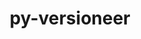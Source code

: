 ---
title: "py-versioneer"
layout: cache
categories: [package, develop-2023-12-10]
meta: {"versions": ["0.29"], "compilers": ["apple-clang@=15.0.0", "gcc@=11.1.0", "gcc@=11.3.0", "gcc@=11.4.0", "gcc@=7.5.0", "gcc@=9.4.0", "oneapi@=2023.2.0"], "oss": ["ubuntu18.04", "ubuntu20.04", "ubuntu22.04", "ventura"], "platforms": ["darwin", "linux"], "targets": ["aarch64", "neoverse_v1", "ppc64le", "x86_64_v3"], "stacks": ["data-vis-sdk", "e4s", "e4s-neoverse_v1", "e4s-oneapi", "e4s-power", "e4s-rocm-external", "ml-darwin-aarch64-mps", "ml-linux-x86_64-cpu", "ml-linux-x86_64-cuda", "ml-linux-x86_64-rocm", "radiuss", "root"], "num_specs": 16, "num_specs_by_stack": {"ml-darwin-aarch64-mps": 1, "root": 16, "radiuss": 1, "e4s-neoverse_v1": 2, "e4s-power": 2, "data-vis-sdk": 2, "e4s": 3, "e4s-rocm-external": 1, "e4s-oneapi": 3, "ml-linux-x86_64-rocm": 2, "ml-linux-x86_64-cpu": 2, "ml-linux-x86_64-cuda": 2}}
spec_details: [{"hash": "2gthi3ijbej2yocwo7otptfa7j7yzdda", "compiler": "apple-clang@=15.0.0", "versions": ["0.29"], "os": "ventura", "platform": "darwin", "target": "aarch64", "variants": ["build_system=python_pip", "+toml"], "stacks": ["ml-darwin-aarch64-mps", "root"], "size": "-", "tarball": "https://binaries.spack.io/releases/develop-2023-12-10/build_cache/darwin-ventura-aarch64/apple-clang-15.0.0/py-versioneer-0.29/darwin-ventura-aarch64-apple-clang-15.0.0-py-versioneer-0.29-2gthi3ijbej2yocwo7otptfa7j7yzdda.spack"}, {"hash": "sgkbuxyeaqf7ccg2vm5zeal6kgkthak7", "compiler": "gcc@=7.5.0", "versions": ["0.29"], "os": "ubuntu18.04", "platform": "linux", "target": "x86_64_v3", "variants": ["build_system=python_pip", "+toml"], "stacks": ["radiuss", "root"], "size": "-", "tarball": "https://binaries.spack.io/releases/develop-2023-12-10/build_cache/linux-ubuntu18.04-x86_64_v3/gcc-7.5.0/py-versioneer-0.29/linux-ubuntu18.04-x86_64_v3-gcc-7.5.0-py-versioneer-0.29-sgkbuxyeaqf7ccg2vm5zeal6kgkthak7.spack"}, {"hash": "vbjvkrms3rfijvdbduujxtwvfjdhp5ue", "compiler": "gcc@=11.4.0", "versions": ["0.29"], "os": "ubuntu20.04", "platform": "linux", "target": "neoverse_v1", "variants": ["build_system=python_pip", "+toml"], "stacks": ["root", "e4s-neoverse_v1"], "size": "-", "tarball": "https://binaries.spack.io/releases/develop-2023-12-10/build_cache/linux-ubuntu20.04-neoverse_v1/gcc-11.4.0/py-versioneer-0.29/linux-ubuntu20.04-neoverse_v1-gcc-11.4.0-py-versioneer-0.29-vbjvkrms3rfijvdbduujxtwvfjdhp5ue.spack"}, {"hash": "3dzwymtxsg323sv2g4weqwsvvlmlmrzx", "compiler": "gcc@=11.4.0", "versions": ["0.29"], "os": "ubuntu20.04", "platform": "linux", "target": "neoverse_v1", "variants": ["build_system=python_pip", "+toml"], "stacks": ["root", "e4s-neoverse_v1"], "size": "-", "tarball": "https://binaries.spack.io/releases/develop-2023-12-10/build_cache/linux-ubuntu20.04-neoverse_v1/gcc-11.4.0/py-versioneer-0.29/linux-ubuntu20.04-neoverse_v1-gcc-11.4.0-py-versioneer-0.29-3dzwymtxsg323sv2g4weqwsvvlmlmrzx.spack"}, {"hash": "muqam67bxylkdpbdo4kdtun46dlg7ydu", "compiler": "gcc@=9.4.0", "versions": ["0.29"], "os": "ubuntu20.04", "platform": "linux", "target": "ppc64le", "variants": ["build_system=python_pip", "+toml"], "stacks": ["e4s-power", "root"], "size": "-", "tarball": "https://binaries.spack.io/releases/develop-2023-12-10/build_cache/linux-ubuntu20.04-ppc64le/gcc-9.4.0/py-versioneer-0.29/linux-ubuntu20.04-ppc64le-gcc-9.4.0-py-versioneer-0.29-muqam67bxylkdpbdo4kdtun46dlg7ydu.spack"}, {"hash": "5ecxkshw67bc3e2g73yllyfzeeg3k6rd", "compiler": "gcc@=9.4.0", "versions": ["0.29"], "os": "ubuntu20.04", "platform": "linux", "target": "ppc64le", "variants": ["build_system=python_pip", "+toml"], "stacks": ["e4s-power", "root"], "size": "-", "tarball": "https://binaries.spack.io/releases/develop-2023-12-10/build_cache/linux-ubuntu20.04-ppc64le/gcc-9.4.0/py-versioneer-0.29/linux-ubuntu20.04-ppc64le-gcc-9.4.0-py-versioneer-0.29-5ecxkshw67bc3e2g73yllyfzeeg3k6rd.spack"}, {"hash": "43l3lyg67hnqv3qhmjjmupo5zdtxvqij", "compiler": "gcc@=11.1.0", "versions": ["0.29"], "os": "ubuntu20.04", "platform": "linux", "target": "x86_64_v3", "variants": ["build_system=python_pip", "+toml"], "stacks": ["root", "data-vis-sdk"], "size": "-", "tarball": "https://binaries.spack.io/releases/develop-2023-12-10/build_cache/linux-ubuntu20.04-x86_64_v3/gcc-11.1.0/py-versioneer-0.29/linux-ubuntu20.04-x86_64_v3-gcc-11.1.0-py-versioneer-0.29-43l3lyg67hnqv3qhmjjmupo5zdtxvqij.spack"}, {"hash": "jsw2vtixvfdlefymy4v4b64s2oylgqjg", "compiler": "gcc@=11.1.0", "versions": ["0.29"], "os": "ubuntu20.04", "platform": "linux", "target": "x86_64_v3", "variants": ["build_system=python_pip", "+toml"], "stacks": ["root", "data-vis-sdk"], "size": "-", "tarball": "https://binaries.spack.io/releases/develop-2023-12-10/build_cache/linux-ubuntu20.04-x86_64_v3/gcc-11.1.0/py-versioneer-0.29/linux-ubuntu20.04-x86_64_v3-gcc-11.1.0-py-versioneer-0.29-jsw2vtixvfdlefymy4v4b64s2oylgqjg.spack"}, {"hash": "aubjapcksaiwixkcevlgmdpo5jwp6ah6", "compiler": "gcc@=11.4.0", "versions": ["0.29"], "os": "ubuntu20.04", "platform": "linux", "target": "x86_64_v3", "variants": ["build_system=python_pip", "+toml"], "stacks": ["e4s", "root", "e4s-rocm-external"], "size": "-", "tarball": "https://binaries.spack.io/releases/develop-2023-12-10/build_cache/linux-ubuntu20.04-x86_64_v3/gcc-11.4.0/py-versioneer-0.29/linux-ubuntu20.04-x86_64_v3-gcc-11.4.0-py-versioneer-0.29-aubjapcksaiwixkcevlgmdpo5jwp6ah6.spack"}, {"hash": "l2ogrnttkyggicrn345xad7jdpzqcqq6", "compiler": "gcc@=11.4.0", "versions": ["0.29"], "os": "ubuntu20.04", "platform": "linux", "target": "x86_64_v3", "variants": ["build_system=python_pip", "+toml"], "stacks": ["e4s", "root"], "size": "-", "tarball": "https://binaries.spack.io/releases/develop-2023-12-10/build_cache/linux-ubuntu20.04-x86_64_v3/gcc-11.4.0/py-versioneer-0.29/linux-ubuntu20.04-x86_64_v3-gcc-11.4.0-py-versioneer-0.29-l2ogrnttkyggicrn345xad7jdpzqcqq6.spack"}, {"hash": "fg6w366ok7lneswzesoobyq3dexgvzgy", "compiler": "gcc@=11.4.0", "versions": ["0.29"], "os": "ubuntu20.04", "platform": "linux", "target": "x86_64_v3", "variants": ["build_system=python_pip", "+toml"], "stacks": ["e4s", "root"], "size": "-", "tarball": "https://binaries.spack.io/releases/develop-2023-12-10/build_cache/linux-ubuntu20.04-x86_64_v3/gcc-11.4.0/py-versioneer-0.29/linux-ubuntu20.04-x86_64_v3-gcc-11.4.0-py-versioneer-0.29-fg6w366ok7lneswzesoobyq3dexgvzgy.spack"}, {"hash": "qltuidias4jijdctamplluby7pauttwj", "compiler": "oneapi@=2023.2.0", "versions": ["0.29"], "os": "ubuntu20.04", "platform": "linux", "target": "x86_64_v3", "variants": ["build_system=python_pip", "+toml"], "stacks": ["root", "e4s-oneapi"], "size": "-", "tarball": "https://binaries.spack.io/releases/develop-2023-12-10/build_cache/linux-ubuntu20.04-x86_64_v3/oneapi-2023.2.0/py-versioneer-0.29/linux-ubuntu20.04-x86_64_v3-oneapi-2023.2.0-py-versioneer-0.29-qltuidias4jijdctamplluby7pauttwj.spack"}, {"hash": "pzzenmjhc3jrf5u2i3evpj2mzqtstebi", "compiler": "oneapi@=2023.2.0", "versions": ["0.29"], "os": "ubuntu20.04", "platform": "linux", "target": "x86_64_v3", "variants": ["build_system=python_pip", "+toml"], "stacks": ["root", "e4s-oneapi"], "size": "-", "tarball": "https://binaries.spack.io/releases/develop-2023-12-10/build_cache/linux-ubuntu20.04-x86_64_v3/oneapi-2023.2.0/py-versioneer-0.29/linux-ubuntu20.04-x86_64_v3-oneapi-2023.2.0-py-versioneer-0.29-pzzenmjhc3jrf5u2i3evpj2mzqtstebi.spack"}, {"hash": "567wj3mwkhwulmz6ky3xmhoz6aw7knge", "compiler": "oneapi@=2023.2.0", "versions": ["0.29"], "os": "ubuntu20.04", "platform": "linux", "target": "x86_64_v3", "variants": ["build_system=python_pip", "+toml"], "stacks": ["root", "e4s-oneapi"], "size": "-", "tarball": "https://binaries.spack.io/releases/develop-2023-12-10/build_cache/linux-ubuntu20.04-x86_64_v3/oneapi-2023.2.0/py-versioneer-0.29/linux-ubuntu20.04-x86_64_v3-oneapi-2023.2.0-py-versioneer-0.29-567wj3mwkhwulmz6ky3xmhoz6aw7knge.spack"}, {"hash": "izphym2xdmax3rfiervp55t6vfh6nz2d", "compiler": "gcc@=11.3.0", "versions": ["0.29"], "os": "ubuntu22.04", "platform": "linux", "target": "x86_64_v3", "variants": ["build_system=python_pip", "+toml"], "stacks": ["ml-linux-x86_64-rocm", "ml-linux-x86_64-cpu", "ml-linux-x86_64-cuda", "root"], "size": "-", "tarball": "https://binaries.spack.io/releases/develop-2023-12-10/build_cache/linux-ubuntu22.04-x86_64_v3/gcc-11.3.0/py-versioneer-0.29/linux-ubuntu22.04-x86_64_v3-gcc-11.3.0-py-versioneer-0.29-izphym2xdmax3rfiervp55t6vfh6nz2d.spack"}, {"hash": "syo5dkz3fv2zxt6lw3zjwwna2tgr2oa5", "compiler": "gcc@=11.3.0", "versions": ["0.29"], "os": "ubuntu22.04", "platform": "linux", "target": "x86_64_v3", "variants": ["build_system=python_pip", "+toml"], "stacks": ["ml-linux-x86_64-rocm", "ml-linux-x86_64-cpu", "ml-linux-x86_64-cuda", "root"], "size": "-", "tarball": "https://binaries.spack.io/releases/develop-2023-12-10/build_cache/linux-ubuntu22.04-x86_64_v3/gcc-11.3.0/py-versioneer-0.29/linux-ubuntu22.04-x86_64_v3-gcc-11.3.0-py-versioneer-0.29-syo5dkz3fv2zxt6lw3zjwwna2tgr2oa5.spack"}]
---